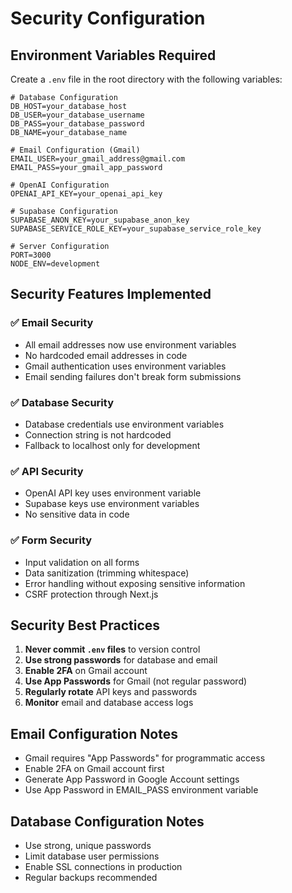 # Security Configuration

## Environment Variables Required

Create a `.env` file in the root directory with the following variables:

```env
# Database Configuration
DB_HOST=your_database_host
DB_USER=your_database_username
DB_PASS=your_database_password
DB_NAME=your_database_name

# Email Configuration (Gmail)
EMAIL_USER=your_gmail_address@gmail.com
EMAIL_PASS=your_gmail_app_password

# OpenAI Configuration
OPENAI_API_KEY=your_openai_api_key

# Supabase Configuration
SUPABASE_ANON_KEY=your_supabase_anon_key
SUPABASE_SERVICE_ROLE_KEY=your_supabase_service_role_key

# Server Configuration
PORT=3000
NODE_ENV=development
```

## Security Features Implemented

### ✅ Email Security

- All email addresses now use environment variables
- No hardcoded email addresses in code
- Gmail authentication uses environment variables
- Email sending failures don't break form submissions

### ✅ Database Security

- Database credentials use environment variables
- Connection string is not hardcoded
- Fallback to localhost only for development

### ✅ API Security

- OpenAI API key uses environment variable
- Supabase keys use environment variables
- No sensitive data in code

### ✅ Form Security

- Input validation on all forms
- Data sanitization (trimming whitespace)
- Error handling without exposing sensitive information
- CSRF protection through Next.js

## Security Best Practices

1. **Never commit `.env` files** to version control
2. **Use strong passwords** for database and email
3. **Enable 2FA** on Gmail account
4. **Use App Passwords** for Gmail (not regular password)
5. **Regularly rotate** API keys and passwords
6. **Monitor** email and database access logs

## Email Configuration Notes

- Gmail requires "App Passwords" for programmatic access
- Enable 2FA on Gmail account first
- Generate App Password in Google Account settings
- Use App Password in EMAIL_PASS environment variable

## Database Configuration Notes

- Use strong, unique passwords
- Limit database user permissions
- Enable SSL connections in production
- Regular backups recommended
